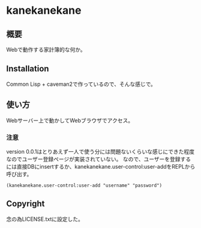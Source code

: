 # kanekanekane



## 概要

Webで動作する家計簿的な何か。

## Installation

Common Lisp + caveman2で作っているので、そんな感じで。

## 使い方

Webサーバー上で動かしてWebブラウザでアクセス。

### 注意

version 0.0.1はとりあえず一人で使う分には問題ないくらいな感じにできた程度なのでユーザー登録ページが実装されていない。
なので、ユーザーを登録するには直接DBにinsertするか、kanekanekane.user-control:user-addをREPLから呼び出す。

    (kanekanekane.user-control:user-add "username" "password")

## Copyright

念の為LICENSE.txtに設定した。
